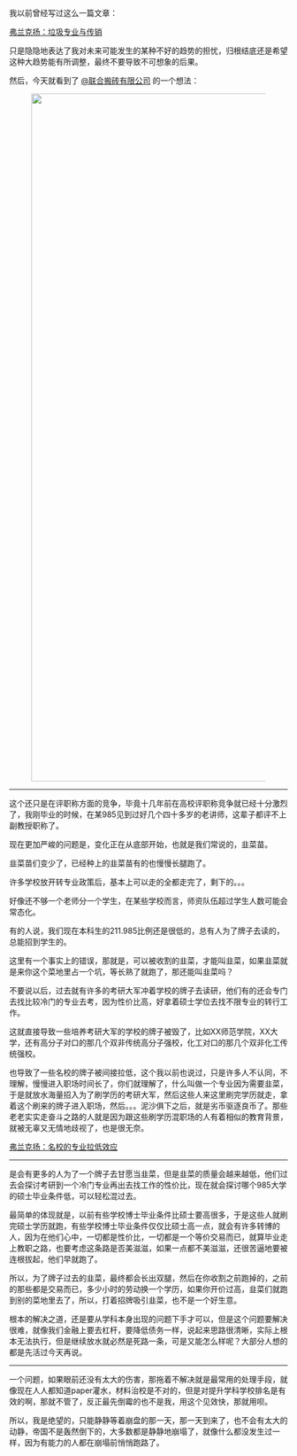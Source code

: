 <p>我以前曾经写过这么一篇文章：</p><a href="https://zhuanlan.zhihu.com/p/33695685" data-draft-node="block" data-draft-type="link-card" data-image="https://pic1.zhimg.com/v2-dc67173b24b70d6693dae66c271adc74_180x120.jpg" data-image-width="690" data-image-height="431" class="internal">弗兰克扬：垃圾专业与传销</a><p>只是隐隐地表达了我对未来可能发生的某种不好的趋势的担忧，归根结底还是希望这种大趋势能有所调整，最终不要导致不可想象的后果。</p><p>然后，今天就看到了 <a class="member_mention" href="http://www.zhihu.com/people/0b5df0f709372511db43938a45ae3764" data-hash="0b5df0f709372511db43938a45ae3764" data-hovercard="p$b$0b5df0f709372511db43938a45ae3764">@联合搬砖有限公司</a> 的一个想法：</p><figure data-size="normal"><img src="https://pic3.zhimg.com/v2-da3c085978393bdb367bd08926bc16a2_b.jpg" data-caption="" data-size="normal" data-rawwidth="1242" data-rawheight="1886" class="origin_image zh-lightbox-thumb" width="1242" data-original="https://pic3.zhimg.com/v2-da3c085978393bdb367bd08926bc16a2_r.jpg"></figure><hr><p>这个还只是在评职称方面的竞争，毕竟十几年前在高校评职称竞争就已经十分激烈了，我刚毕业的时候，在某985见到过好几个四十多岁的老讲师，这辈子都评不上副教授职称了。</p><p>现在更加严峻的问题是，变化正在从底部开始，也就是我们常说的，韭菜苗。</p><p>韭菜苗们变少了，已经种上的韭菜苗有的也慢慢长腿跑了。</p><p>许多学校放开转专业政策后，基本上可以走的全都走完了，剩下的。。。</p><p>好像还不够一个老师分一个学生，在某些学校而言，师资队伍超过学生人数可能会常态化。</p><p>有的人说，我们现在本科生的211.985比例还是很低的，总有人为了牌子去读的，总能招到学生的。</p><p>这里有一个事实上的错误，那就是，可以被收割的韭菜，才能叫韭菜，如果韭菜就是来你这个菜地里占一个坑，等长熟了就跑了，那还能叫韭菜吗？</p><p>不要说以后，过去就有许多的考研大军冲着学校的牌子去读研，他们有的还会专门去找比较冷门的专业去考，因为性价比高，好拿着硕士学位去找不限专业的转行工作。</p><p>这就直接导致一些培养考研大军的学校的牌子被毁了，比如XX师范学院，XX大学，还有高分子对口的那几个双非传统高分子强校，化工对口的那几个双非化工传统强校。</p><p>也导致了一些名校的牌子被间接拉低，这个我以前也说过，只是许多人不认同，不理解，慢慢进入职场时间长了，你们就理解了，什么叫做一个专业因为需要韭菜，于是就放水海量招入为了刷学历的考研大军，然后这些人来这里刷完学历就走，拿着这个刷来的牌子进入职场，然后。。。泥沙俱下之后，就是劣币驱逐良币了。那些老老实实走奋斗之路的人就是因为跟这些刷学历混职场的人有着相似的教育背景，就被无辜又无情地歧视了，也是很无奈。</p><a href="https://zhuanlan.zhihu.com/p/31065750" data-draft-node="block" data-draft-type="link-card" data-image="https://pic4.zhimg.com/v2-794aeccc05a2ed166386a686e68ddff3_180x120.jpg" data-image-width="418" data-image-height="258" class="internal">弗兰克扬：名校的专业拉低效应</a><hr><p>是会有更多的人为了一个牌子去甘愿当韭菜，但是韭菜的质量会越来越低，他们过去会探讨考研到一个冷门专业再出去找工作的性价比，现在就会探讨哪个985大学的硕士毕业条件低，可以轻松混过去。</p><p>最简单的体现就是，以前有些学校博士毕业条件比硕士要高很多，于是这些人就刷完硕士学历就跑，有些学校博士毕业条件仅仅比硕士高一点，就会有许多转博的人，因为在他们心中，一切都是性价比，一切都是一个等价交易而已，就算毕业走上教职之路，也要考虑这条路是否美滋滋，如果一点都不美滋滋，还很苦逼地要被连根拔起，他们早就跑了。</p><p>所以，为了牌子过去的韭菜，最终都会长出双腿，然后在你收割之前跑掉的，之前的那些都是交易而已，多少小时的劳动换一个学历，如果你开价过高，韭菜们就跑到别的菜地里去了，所以，打着招牌吸引韭菜，也不是一个好生意。</p><p>根本的解决之道，还是要从学科本身出现的问题下手才可以，但是这个问题要解决很难，就像我们金融上要去杠杆，要降低债务一样，说起来思路很清晰，实际上根本无法执行，但是继续放水就必然是死路一条，可是又能怎么样呢？大部分人想的都是先活过今天再说。</p><hr><p>一个问题，如果眼前还没有太大的伤害，那拖着不解决就是最常用的处理手段，就像现在人人都知道paper灌水，材料治校是不对的，但是对提升学科学校排名是有效的啊，那就不管了，反正最先倒霉的也不是我，用这个见效快，那就用呗。</p><p>所以，我是绝望的，只能静静等着崩盘的那一天，那一天到来了，也不会有太大的动静，帝国不是轰然倒下的，大多数都是静静地崩塌了，就像什么都没发生过一样，因为有能力的人都在崩塌前悄悄跑路了。</p>
